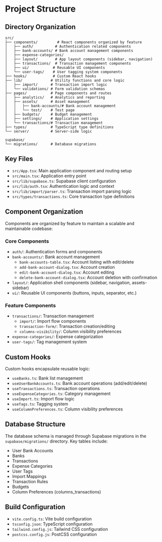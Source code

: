 # Project Structure

## Directory Organization

```
src/
├── components/         # React components organized by feature
│   ├── auth/          # Authentication related components
│   ├── bank-accounts/ # Bank account management components
│   ├── expense-categories/
│   ├── layout/        # App layout components (sidebar, navigation)
│   ├── transactions/  # Transaction management components
│   ├── ui/           # Reusable UI components
│   └── user-tags/    # User tagging system components
├── hooks/            # Custom React hooks
├── lib/             # Utility functions and core logic
│   ├── import/      # Transaction import logic
│   └── validations/ # Form validation schemas
├── pages/           # Page components and routes
│   ├── analytics/   # Analytics and reporting
│   ├── assets/      # Asset management
│   │   ├── bank-accounts/# Bank account management
│   │   └── test/    # Test page
│   ├── budgets/     # Budget management
│   ├── settings/    # Application settings
│   └── transactions/# Transaction management
├── types/           # TypeScript type definitions
└── server/          # Server-side logic

supabase/
└── migrations/      # Database migrations
```

## Key Files

- `src/App.tsx`: Main application component and routing setup
- `src/main.tsx`: Application entry point
- `src/lib/supabase.ts`: Supabase client configuration
- `src/lib/auth.tsx`: Authentication logic and context
- `src/lib/import/parser.ts`: Transaction import parsing logic
- `src/types/transactions.ts`: Core transaction type definitions

## Component Organization

Components are organized by feature to maintain a scalable and maintainable codebase:

### Core Components
- `auth/`: Authentication forms and components
- `bank-accounts/`: Bank account management
  - `bank-accounts-table.tsx`: Account listing with edit/delete
  - `add-bank-account-dialog.tsx`: Account creation
  - `edit-bank-account-dialog.tsx`: Account editing
  - `delete-bank-account-dialog.tsx`: Account deletion with confirmation
- `layout/`: Application shell components (sidebar, navigation, assets-sidebar)
- `ui/`: Reusable UI components (buttons, inputs, separator, etc.)

### Feature Components
- `transactions/`: Transaction management
  - `import/`: Import flow components
  - `transaction-form/`: Transaction creation/editing
  - `columns-visibility/`: Column visibility preferences
- `expense-categories/`: Expense categorization
- `user-tags/`: Tag management system

## Custom Hooks

Custom hooks encapsulate reusable logic:
- `useBanks.ts`: Bank list management
- `useUserBankAccounts.ts`: Bank account operations (add/edit/delete)
- `useTransactions.ts`: Transaction operations
- `useExpenseCategories.ts`: Category management
- `useImport.ts`: Import flow logic
- `useTags.ts`: Tagging system
- `useColumnPreferences.ts`: Column visibility preferences

## Database Structure

The database schema is managed through Supabase migrations in the `supabase/migrations/` directory. Key tables include:
- User Bank Accounts
- Banks
- Transactions
- Expense Categories
- User Tags
- Import Mappings
- Transaction Rules
- Budgets
- Column Preferences (columns_transactions)

## Build Configuration

- `vite.config.ts`: Vite build configuration
- `tsconfig.json`: TypeScript configuration
- `tailwind.config.js`: Tailwind CSS configuration
- `postcss.config.js`: PostCSS configuration
